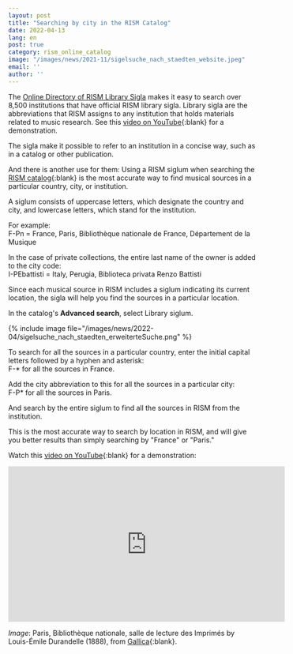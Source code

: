 ```yaml
---
layout: post
title: "Searching by city in the RISM Catalog"
date: 2022-04-13
lang: en
post: true
category: rism_online_catalog
image: "/images/news/2021-11/sigelsuche_nach_staedten_website.jpeg"
email: ''
author: ''
---
```


The [Online Directory of RISM Library Sigla](https://rism.info/community/sigla.html) makes it easy to search over 8,500 institutions that have official RISM library sigla. Library sigla are the abbreviations that RISM assigns to any institution that holds materials related to music research. See this [video on YouTube](https://youtu.be/eeCp_7V1nm0){:blank} for a demonstration.

The sigla make it possible to refer to an institution in a concise way, such as in a catalog or other publication.

And there is another use for them: Using a RISM siglum when searching the [RISM catalog](https://opac.rism.info/index.php?id=4){:blank} is the most accurate way to find musical sources in a particular country, city, or institution.

A siglum consists of uppercase letters, which designate the country and city, and lowercase letters, which stand for the institution.

For example:\
F-Pn = France, Paris, Bibliothèque nationale de France, Département de la Musique

In the case of private collections, the entire last name of the owner is added to the city code:\
I-PEbattisti = Italy, Perugia, Biblioteca privata Renzo Battisti

Since each musical source in RISM includes a siglum indicating its current location, the sigla will help you find the sources in a particular location.

In the catalog's **Advanced search**, select Library siglum.

{% include image file="/images/news/2022-04/sigelsuche_nach_staedten_erweiterteSuche.png" %}

To search for all the sources in a particular country, enter the initial capital letters followed by a hyphen and asterisk:\
F-* for all the sources in France.

Add the city abbreviation to this for all the sources in a particular city:\
F-P* for all the sources in Paris.

And search by the entire siglum to find all the sources in RISM from the institution.

This is the most accurate way to search by location in RISM, and will give you better results than simply searching by "France" or "Paris."

Watch this [video on YouTube](https://youtu.be/KxE95x1oSLc){:blank} for a demonstration:

<iframe width="560" height="315" src="https://www.youtube.com/embed/KxE95x1oSLc" title="YouTube video player" frameborder="0" allow="accelerometer; autoplay; clipboard-write; encrypted-media; gyroscope; picture-in-picture" allowfullscreen></iframe>


_Image_: Paris, Bibliothèque nationale, salle de lecture des Imprimés by Louis-Émile Durandelle (1888), from [Gallica](https://gallica.bnf.fr/ark:/12148/btv1b530281340){:blank}.
